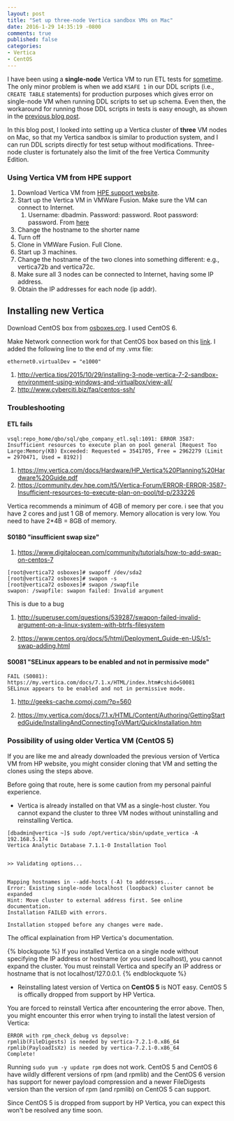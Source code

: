 ```yaml
---
layout: post
title: "Set up three-node Vertica sandbox VMs on Mac"
date: 2016-1-29 14:35:19 -0800
comments: true
published: false
categories: 
- Vertica
- CentOS
---
```


I have been using a **single-node** Vertica VM to run ETL tests for [sometime](/blog/2016/01/10/find-and-replace-a-string-in-multiple-files/).
The only minor problem is when we add `KSAFE 1` in our DDL scripts (i.e., `CREATE TABLE` statements) for production purposes which gives error on single-node VM when running DDL scripts to set up schema.
Even then, the workaround for running those DDL scripts in tests is easy enough, as shown in the [previous blog post](/blog/2016/01/10/find-and-replace-a-string-in-multiple-files/).

In this blog post, I looked into setting up a Vertica cluster of **three** VM nodes on Mac, so that my Vertica sandbox is similar to production system, and I can run DDL scripts directly for test setup without modifications. 
Three-node cluster is fortunately also the limit of the free Vertica Community Edition.

### Using Vertica VM from HPE support

1. Download Vertica VM from [HPE support website](https://my.vertica.com/download/vertica/community-edition/).
1. Start up the Vertica VM in VMWare Fusion. Make sure the VM can connect to Internet. 
   1. Username: dbadmin. Password: password. Root password: password. From [here](https://my.vertica.com/docs/7.1.x/HTML/Content/Authoring/GettingStartedGuide/DownloadingAndStartingVM/DownloadingAndStartingVM.htm)
1. Change the hostname to the shorter name
1. Turn off
1. Clone in VMWare Fusion. Full Clone.
1. Start up 3 machines.
1. Change the hostname of the two clones into something different: e.g., vertica72b and vertica72c.
1. Make sure all 3 nodes can be connected to Internet, having some IP address.
1. Obtain the IP addresses for each node (ip addr).



## Installing new Vertica

Download CentOS box from [osboxes.org](http://www.osboxes.org/). I used CentOS 6.

Make Network connection work for that CentOS box based on this [link](https://www.centos.org/forums/viewtopic.php?f=47&t=47724). I added the following line to the end of my .vmx file:

```
ethernet0.virtualDev = "e1000"
```

1. http://vertica.tips/2015/10/29/installing-3-node-vertica-7-2-sandbox-environment-using-windows-and-virtualbox/view-all/
1. http://www.cyberciti.biz/faq/centos-ssh/


### Troubleshooting

#### ETL fails

```
vsql:repo_home/qbo/sql/qbo_company_etl.sql:1091: ERROR 3587:  Insufficient resources to execute plan on pool general [Request Too Large:Memory(KB) Exceeded: Requested = 3541705, Free = 2962279 (Limit = 2970471, Used = 8192)]
```

1. https://my.vertica.com/docs/Hardware/HP_Vertica%20Planning%20Hardware%20Guide.pdf
1. https://community.dev.hpe.com/t5/Vertica-Forum/ERROR-ERROR-3587-Insufficient-resources-to-execute-plan-on-pool/td-p/233226

Vertica recommends a minimum of 4GB of memory per core. i see that you have 2 cores and just 1 GB of memory. Memory allocation is very low. You need to have 2*4B = 8GB of memory. 


#### S0180 "insufficient swap size"

1. https://www.digitalocean.com/community/tutorials/how-to-add-swap-on-centos-7

```
[root@vertica72 osboxes]# swapoff /dev/sda2
[root@vertica72 osboxes]# swapon -s
[root@vertica72 osboxes]# swapon /swapfile
swapon: /swapfile: swapon failed: Invalid argument
```

This is due to a bug

1. http://superuser.com/questions/539287/swapon-failed-invalid-argument-on-a-linux-system-with-btrfs-filesystem


1. https://www.centos.org/docs/5/html/Deployment_Guide-en-US/s1-swap-adding.html

#### S0081 "SELinux appears to be enabled and not in permissive mode"

```
FAIL (S0081): https://my.vertica.com/docs/7.1.x/HTML/index.htm#cshid=S0081
SELinux appears to be enabled and not in permissive mode.
```

1. http://geeks-cache.comoj.com/?p=560



1. https://my.vertica.com/docs/7.1.x/HTML/Content/Authoring/GettingStartedGuide/InstallingAndConnectingToVMart/QuickInstallation.htm

### Possibility of using older Vertica VM (CentOS 5)

If you are like me and already downloaded the previous version of Vertica VM from HP website, you might consider cloning that VM and setting the clones using the steps above.

Before going that route, here is some caution from my personal painful experience.

* Vertica is already installed on that VM as a single-host cluster. You cannot expand the cluster to three VM nodes without uninstalling and reinstalling Vertica. 

``` plain Error message when trying to expand
[dbadmin@vertica ~]$ sudo /opt/vertica/sbin/update_vertica -A 192.168.5.174
Vertica Analytic Database 7.1.1-0 Installation Tool


>> Validating options...


Mapping hostnames in --add-hosts (-A) to addresses...
Error: Existing single-node localhost (loopback) cluster cannot be expanded
Hint: Move cluster to external address first. See online documentation.
Installation FAILED with errors.

Installation stopped before any changes were made.
```

The offical explaination from HP Vertica's documentation.

{% blockquote %}
If you installed Vertica on a single node without specifying the IP address or hostname (or you used localhost), you cannot expand the cluster. You must reinstall Vertica and specify an IP address or hostname that is not localhost/127.0.0.1.
{% endblockquote %}

* Reinstalling latest version of Vertica on **CentOS 5** is NOT easy. CentOS 5 is offically dropped from support by HP Vertica.

You are forced to reinstall Vertica after encountering the error above. Then, you might encounter this error when trying to install the latest version of Vertica:

```
ERROR with rpm_check_debug vs depsolve:
rpmlib(FileDigests) is needed by vertica-7.2.1-0.x86_64
rpmlib(PayloadIsXz) is needed by vertica-7.2.1-0.x86_64
Complete!
```

Running `sudo yum -y update rpm` does not work. CentOS 5 and CentOS 6 have wildly different versions of rpm (and rpmlib) and the CentOS 6 version has support for newer payload compression and a newer FileDigests version than the version of rpm (and rpmlib) on CentOS 5 can support.

Since CentOS 5 is dropped from support by HP Vertica, you can expect this won't be resolved any time soon.
